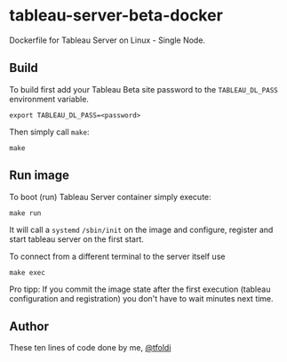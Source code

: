 # tableau-server-beta-docker
Dockerfile for Tableau Server on Linux - Single Node. 

## Build

To build first add your Tableau Beta site password to the `TABLEAU_DL_PASS` environment variable.

    export TABLEAU_DL_PASS=<password>
    
Then simply call `make`:

    make
    
## Run image

To boot (run) Tableau Server container simply execute:

    make run

It will call a `systemd` `/sbin/init` on the image and configure, register and start tableau server
on the first start.

To connect from a different terminal to the server itself use

    make exec
    
Pro tipp: If you commit the image state after the first execution (tableau configuration and registration) you don't
have to wait minutes next time.
    
## Author

These ten lines of code done by me, [@tfoldi](https://twitter.com/tfoldi)
    

